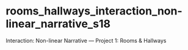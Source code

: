 # rooms_hallways_interaction_non-linear_narrative_s18
Interaction: Non-linear Narrative — Project 1: Rooms &amp; Hallways
